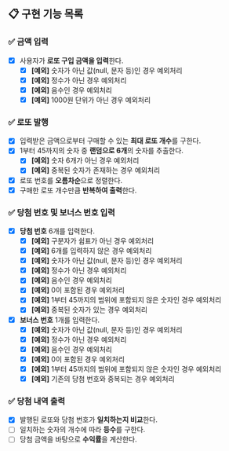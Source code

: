 ## 📋 구현 기능 목록

### ✅ 금액 입력
+ [x] 사용자가 **로또 구입 금액을 입력**한다.
   + [x] **[예외]** 숫자가 아닌 값(null, 문자 등)인 경우 예외처리
   + [x] **[예외]** 정수가 아닌 경우 예외처리
   + [x] **[예외]** 음수인 경우 예외처리
   + [x] **[예외]** 1000원 단위가 아닌 경우 예외처리

### ✅ 로또 발행
+ [x] 입력받은 금액으로부터 구매할 수 있는 **최대 로또 개수**를 구한다.
+ [x] 1부터 45까지의 숫자 중 **랜덤으로 6개**의 숫자를 추출한다.
    + [x] **[예외]** 숫자 6개가 아닌 경우 예외처리
    + [x] **[예외]** 중복된 숫자가 존재하는 경우 예외처리
+ [x] 로또 번호를 **오름차순**으로 정렬한다.
+ [x] 구매한 로또 개수만큼 **반복하여 출력**한다.

### ✅ 당첨 번호 및 보너스 번호 입력
+ [x]  **당첨 번호** 6개를 입력한다.
    + [x] **[예외]** 구분자가 쉼표가 아닌 경우 예외처리
    + [x] **[예외]** 6개를 입력하지 않은 경우 예외처리
    + [x] **[예외]** 숫자가 아닌 값(null, 문자 등)인 경우 예외처리
    + [x] **[예외]** 정수가 아닌 경우 예외처리
    + [x] **[예외]** 음수인 경우 예외처리
    + [x] **[예외]** 0이 포함된 경우 예외처리
    + [x] **[예외]** 1부터 45까지의 범위에 포함되지 않은 숫자인 경우 예외처리
    + [x] **[예외]** 중복된 숫자가 있는 경우 예외처리
+ [x] **보너스 번호** 1개를 입력한다.
   + [x] **[예외]** 숫자가 아닌 값(null, 문자 등)인 경우 예외처리
   + [x] **[예외]** 정수가 아닌 경우 예외처리
   + [x] **[예외]** 음수인 경우 예외처리
   + [x] **[예외]** 0이 포함된 경우 예외처리
   + [x] **[예외]** 1부터 45까지의 범위에 포함되지 않은 숫자인 경우 예외처리
   + [x] **[예외]** 기존의 당첨 번호와 중복되는 경우 예외처리

### ✅ 당첨 내역 출력
+ [x] 발행된 로또와 당첨 번호가 **일치하는지 비교**한다.
+ [ ] 일치하는 숫자의 개수에 따라 **등수**를 구한다.
+ [ ] 당첨 금액을 바탕으로 **수익률**을 계산한다.

